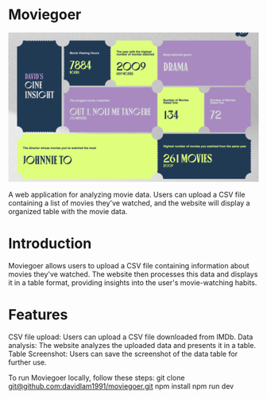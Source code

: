 # Moviegoer
![screenshot](https://github.com/davidlam1991/moviegoer/blob/main/public/screenshot.png?raw=true)

A web application for analyzing movie data. Users can upload a CSV file containing a list of movies they've watched, and the website will display a organized table with the movie data.

# Introduction
Moviegoer allows users to upload a CSV file containing information about movies they've watched. The website then processes this data and displays it in a table format, providing insights into the user's movie-watching habits.

# Features
CSV file upload: Users can upload a CSV file downloaded from IMDb.
Data analysis: The website analyzes the uploaded data and presents it in a table.
Table Screenshot: Users can save the screenshot of the data table for further use.

To run Moviegoer locally, follow these steps:
git clone [git@github.com:davidlam1991/moviegoer.git](https://github.com/davidlam1991/moviegoer.git)
npm install
npm run dev